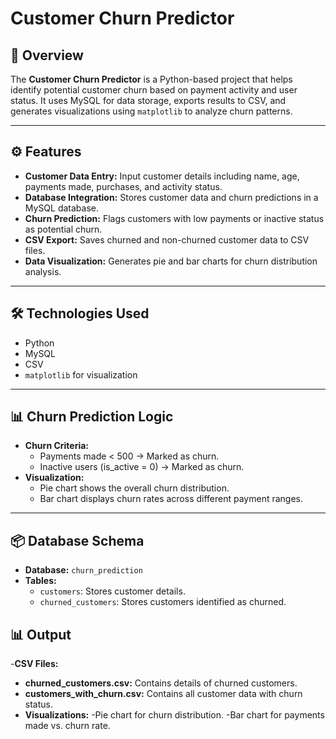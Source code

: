 # Customer Churn Predictor

## 🚀 Overview
The **Customer Churn Predictor** is a Python-based project that helps identify potential customer churn based on payment activity and user status. It uses MySQL for data storage, exports results to CSV, and generates visualizations using `matplotlib` to analyze churn patterns.

---

## ⚙️ Features
- **Customer Data Entry:** Input customer details including name, age, payments made, purchases, and activity status.
- **Database Integration:** Stores customer data and churn predictions in a MySQL database.
- **Churn Prediction:** Flags customers with low payments or inactive status as potential churn.
- **CSV Export:** Saves churned and non-churned customer data to CSV files.
- **Data Visualization:** Generates pie and bar charts for churn distribution analysis.

---

## 🛠️ Technologies Used
- Python
- MySQL
- CSV
- `matplotlib` for visualization

---

## 📊 Churn Prediction Logic
- **Churn Criteria:** 
  - Payments made < 500 → Marked as churn.
  - Inactive users (is_active = 0) → Marked as churn.
- **Visualization:** 
  - Pie chart shows the overall churn distribution.
  - Bar chart displays churn rates across different payment ranges.

---

## 📦 Database Schema
- **Database:** `churn_prediction`
- **Tables:**
  - `customers`: Stores customer details.
  - `churned_customers`: Stores customers identified as churned.
  

## 📊 Output
-**CSV Files:**
- **churned_customers.csv:** Contains details of churned customers.
- **customers_with_churn.csv:** Contains all customer data with churn status.
- **Visualizations:**
   -Pie chart for churn distribution.
   -Bar chart for payments made vs. churn rate.

